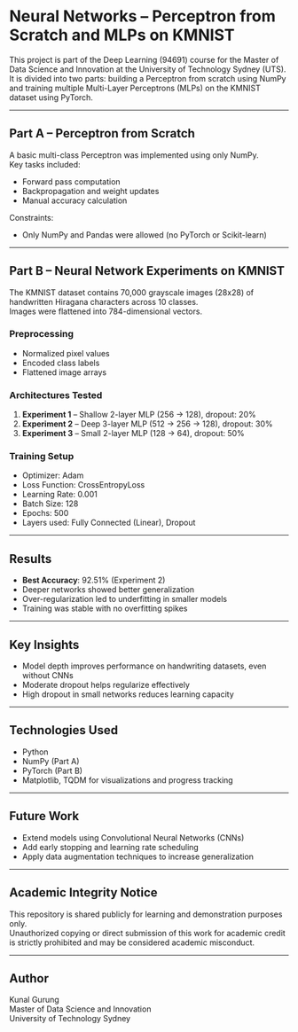 # Neural Networks – Perceptron from Scratch and MLPs on KMNIST

This project is part of the Deep Learning (94691) course for the Master of Data Science and Innovation at the University of Technology Sydney (UTS).  
It is divided into two parts: building a Perceptron from scratch using NumPy and training multiple Multi-Layer Perceptrons (MLPs) on the KMNIST dataset using PyTorch.

---

## Part A – Perceptron from Scratch

A basic multi-class Perceptron was implemented using only NumPy.  
Key tasks included:

- Forward pass computation
- Backpropagation and weight updates
- Manual accuracy calculation

Constraints:
- Only NumPy and Pandas were allowed (no PyTorch or Scikit-learn)

---

## Part B – Neural Network Experiments on KMNIST

The KMNIST dataset contains 70,000 grayscale images (28x28) of handwritten Hiragana characters across 10 classes.  
Images were flattened into 784-dimensional vectors.

### Preprocessing
- Normalized pixel values
- Encoded class labels
- Flattened image arrays

### Architectures Tested

1. **Experiment 1** – Shallow 2-layer MLP (256 → 128), dropout: 20%  
2. **Experiment 2** – Deep 3-layer MLP (512 → 256 → 128), dropout: 30%  
3. **Experiment 3** – Small 2-layer MLP (128 → 64), dropout: 50%  

### Training Setup

- Optimizer: Adam
- Loss Function: CrossEntropyLoss
- Learning Rate: 0.001
- Batch Size: 128
- Epochs: 500
- Layers used: Fully Connected (Linear), Dropout

---

## Results

- **Best Accuracy**: 92.51% (Experiment 2)
- Deeper networks showed better generalization
- Over-regularization led to underfitting in smaller models
- Training was stable with no overfitting spikes

---

## Key Insights

- Model depth improves performance on handwriting datasets, even without CNNs
- Moderate dropout helps regularize effectively
- High dropout in small networks reduces learning capacity

---

## Technologies Used

- Python
- NumPy (Part A)
- PyTorch (Part B)
- Matplotlib, TQDM for visualizations and progress tracking

---

## Future Work

- Extend models using Convolutional Neural Networks (CNNs)
- Add early stopping and learning rate scheduling
- Apply data augmentation techniques to increase generalization

---

## Academic Integrity Notice

This repository is shared publicly for learning and demonstration purposes only.  
Unauthorized copying or direct submission of this work for academic credit is strictly prohibited and may be considered academic misconduct.

---

## Author

Kunal Gurung  
Master of Data Science and Innovation  
University of Technology Sydney
